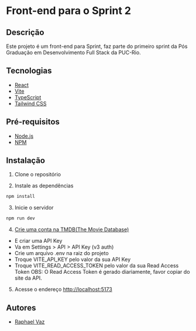 # Front-end para o Sprint 2
## Descrição
Este projeto é um front-end para Sprint, faz parte do primeiro sprint da Pós Graduação em Desenvolvimento Full Stack da PUC-Rio.

## Tecnologias
- [React](https://reactjs.org/)
- [Vite](https://vitejs.dev/)
- [TypeScript](https://www.typescriptlang.org/)
- [Tailwind CSS](https://tailwindcss.com/)

## Pré-requisitos
- [Node.js](https://nodejs.org/en/)
- [NPM](https://www.npmjs.com/)



## Instalação
1. Clone o repositório

2. Instale as dependências
```bash
npm install
```

3. Inicie o servidor
```bash
npm run dev
```
4. [Crie uma conta na TMDB(The Movie Database)](https://www.themoviedb.org/)
  - E criar uma API Key
  - Va em Settings > API > API Key (v3 auth)
  - Crie um arquivo .env na raiz do projeto
  - Troque VITE_API_KEY pelo valor da sua API Key
  - Troque VITE_READ_ACCESS_TOKEN pelo valor da sua Read Access Token
  OBS: O Read Access Token é gerado diariamente, favor copiar do site da API.

5. Acesse o endereço [http://localhost:5173](http://localhost:5173)


## Autores
- [Raphael Vaz](http://github.com/wrath-codes)
